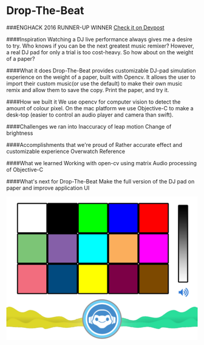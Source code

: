 # Drop-The-Beat

###ENGHACK 2016 RUNNER-UP WINNER
[Check it on Devpost](http://devpost.com/software/drop-the-beat)

####Inspiration
Watching a DJ live performance always gives me a desire to try. Who knows if you can be the next greatest music remixer? However, a real DJ pad for only a trial is too cost-heavy. So how about on the weight of a paper?

####What it does
Drop-The-Beat provides customizable DJ-pad simulation experience on the weight of a paper, built with Opencv. It allows the user to import their custom music(or use the default) to make their own music remix and allow them to save the copy.
Print the paper, and try it.

####How we built it
We use opencv for computer vision to detect the amount of colour pixel. On the mac platform we use Objective-C to make a desk-top (easier to control an audio player and camera than swift).

####Challenges we ran into
Inaccuracy of leap motion Change of brightness

####Accomplishments that we're proud of
Rather accurate effect and customizable experience Overwatch Reference

####What we learned
Working with open-cv using matrix Audio processing of Objective-C

####What's next for Drop-The-Beat
Make the full version of the DJ pad on paper and improve application UI

![alt tag](https://raw.githubusercontent.com/CoreDevo/Drop-The-Beat/master/Resource/DJPaper.jpg)

